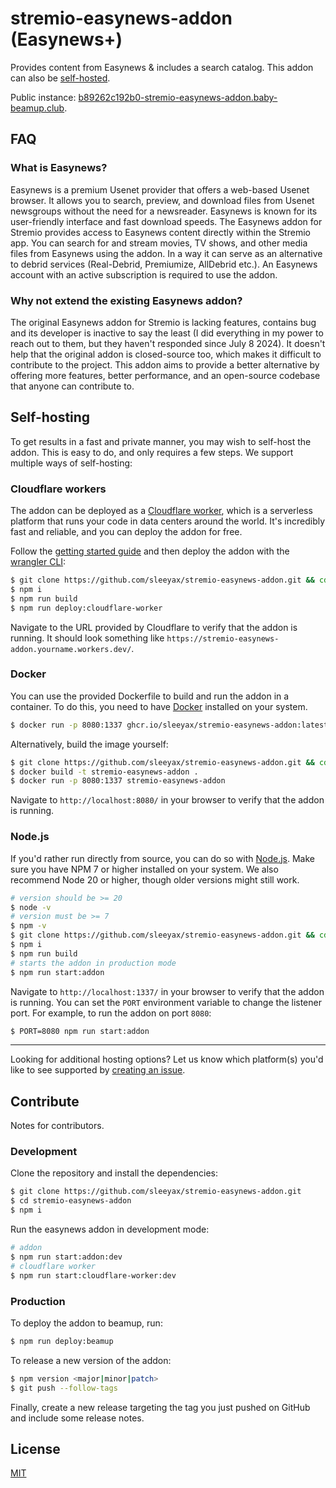 # stremio-easynews-addon (Easynews+)

Provides content from Easynews & includes a search catalog. This addon can also be [self-hosted](#self-hosting).

Public instance: [b89262c192b0-stremio-easynews-addon.baby-beamup.club](https://b89262c192b0-stremio-easynews-addon.baby-beamup.club/).

## FAQ

### What is Easynews?

Easynews is a premium Usenet provider that offers a web-based Usenet browser. It allows you to search, preview, and download files from Usenet newsgroups without the need for a newsreader. Easynews is known for its user-friendly interface and fast download speeds. The Easynews addon for Stremio provides access to Easynews content directly within the Stremio app. You can search for and stream movies, TV shows, and other media files from Easynews using the addon. In a way it can serve as an alternative to debrid services (Real-Debrid, Premiumize, AllDebrid etc.). An Easynews account with an active subscription is required to use the addon.

### Why not extend the existing Easynews addon?

The original Easynews addon for Stremio is lacking features, contains bug and its developer is inactive to say the least (I did everything in my power to reach out to them, but they haven't responded since July 8 2024). It doesn't help that the original addon is closed-source too, which makes it difficult to contribute to the project. This addon aims to provide a better alternative by offering more features, better performance, and an open-source codebase that anyone can contribute to.

## Self-hosting

To get results in a fast and private manner, you may wish to self-host the addon. This is easy to do, and only requires a few steps. We support multiple ways of self-hosting:

### Cloudflare workers

The addon can be deployed as a [Cloudflare worker](https://workers.cloudflare.com/), which is a serverless platform that runs your code in data centers around the world. It's incredibly fast and reliable, and you can deploy the addon for free.

Follow the [getting started guide](https://developers.cloudflare.com/workers/get-started/guide/) and then deploy the addon with the [wrangler CLI](https://developers.cloudflare.com/workers/wrangler/install-and-update/):

```bash
$ git clone https://github.com/sleeyax/stremio-easynews-addon.git && cd stremio-easynews-addon
$ npm i
$ npm run build
$ npm run deploy:cloudflare-worker
```

Navigate to the URL provided by Cloudflare to verify that the addon is running. It should look something like `https://stremio-easynews-addon.yourname.workers.dev/`.

### Docker

You can use the provided Dockerfile to build and run the addon in a container. To do this, you need to have [Docker](https://docs.docker.com/get-docker/) installed on your system.

```bash
$ docker run -p 8080:1337 ghcr.io/sleeyax/stremio-easynews-addon:latest
```

Alternatively, build the image yourself:

```bash
$ git clone https://github.com/sleeyax/stremio-easynews-addon.git && cd stremio-easynews-addon
$ docker build -t stremio-easynews-addon .
$ docker run -p 8080:1337 stremio-easynews-addon
```

Navigate to `http://localhost:8080/` in your browser to verify that the addon is running.

### Node.js

If you'd rather run directly from source, you can do so with [Node.js](https://nodejs.org/en/download/prebuilt-installer/current). Make sure you have NPM 7 or higher installed on your system. We also recommend Node 20 or higher, though older versions might still work.

```bash
# version should be >= 20
$ node -v
# version must be >= 7
$ npm -v
$ git clone https://github.com/sleeyax/stremio-easynews-addon.git && cd stremio-easynews-addon
$ npm i
$ npm run build
# starts the addon in production mode
$ npm run start:addon
```

Navigate to `http://localhost:1337/` in your browser to verify that the addon is running. You can set the `PORT` environment variable to change the listener port. For example, to run the addon on port `8080`:

```bash
$ PORT=8080 npm run start:addon
```

---

Looking for additional hosting options? Let us know which platform(s) you'd like to see supported by [creating an issue](https://github.com/sleeyax/stremio-easynews-addon/issues/new).

## Contribute

Notes for contributors.

### Development

Clone the repository and install the dependencies:

```bash
$ git clone https://github.com/sleeyax/stremio-easynews-addon.git
$ cd stremio-easynews-addon
$ npm i
```

Run the easynews addon in development mode:

```bash
# addon
$ npm run start:addon:dev
# cloudflare worker
$ npm run start:cloudflare-worker:dev
```

### Production

To deploy the addon to beamup, run:

```bash
$ npm run deploy:beamup
```

To release a new version of the addon:

```bash
$ npm version <major|minor|patch>
$ git push --follow-tags
```

Finally, create a new release targeting the tag you just pushed on GitHub and include some release notes.

## License

[MIT](./LICENSE)
